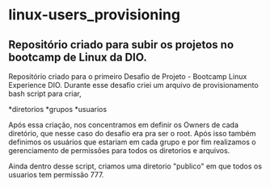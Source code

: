 # linux-users_provisioning
## Repositório criado para subir os projetos no bootcamp de Linux da DIO.

Repositório criado para o primeiro Desafio de Projeto - Bootcamp Linux Experience DIO. Durante esse desafio criei um arquivo de provisionamento bash script para criar,

*diretorios
*grupos
*usuarios

Após essa criação, nos concentramos em definir os Owners de cada diretório, que nesse caso do desafio era pra ser o root. Após isso também definimos os usuários que estariam em cada grupo e por fim realizamos o gerenciamento de permissões para todos os diretorios e arquivos.

Ainda dentro desse script, criamos uma diretorio "publico" em que todos os usuarios tem permissão 777.

 
